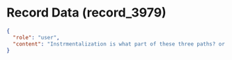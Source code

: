 # Record Data (record_3979)

```json
{
  "role": "user",
  "content": "Instrmentalization is what part of these three paths? or is that orthogonal to that?\n"
}
```
